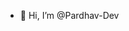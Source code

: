 - 👋 Hi, I’m @Pardhav-Dev

<!---
Pardhav-Dev/Pardhav-Dev is a ✨ special ✨ repository because its `README.md` (this file) appears on your GitHub profile.
You can click the Preview link to take a look at your changes.
--->
